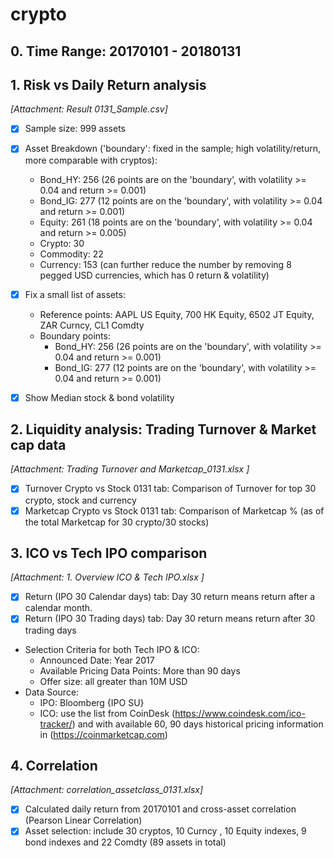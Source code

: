 # crypto

## 0. Time Range: 20170101 - 20180131

## 1. Risk vs Daily Return analysis
*[Attachment: Result 0131_Sample.csv]*

  * [x] Sample size: 999 assets

  * [x] Asset Breakdown ('boundary': fixed in the sample; high volatility/return, more comparable with cryptos):
    - Bond_HY: 256 (26 points are on the 'boundary', with volatility >= 0.04 and return >= 0.001)
    - Bond_IG: 277 (12 points are on the 'boundary', with volatility >= 0.04 and return >= 0.001)
    - Equity: 261 (18 points are on the 'boundary', with volatility >= 0.04 and return >= 0.005)
    - Crypto: 30
    - Commodity: 22
    - Currency: 153 (can further reduce the number by removing 8 pegged USD currencies, which has 0 return & volatility)
  
  * [x] Fix a small list of assets: 
    - Reference points: AAPL US Equity, 700 HK Equity, 6502 JT Equity, ZAR Curncy, CL1 Comdty
    - Boundary points:
      - Bond_HY: 256 (26 points are on the 'boundary', with volatility >= 0.04 and return >= 0.001)
      - Bond_IG: 277 (12 points are on the 'boundary', with volatility >= 0.04 and return >= 0.001)

  * [x] Show Median stock & bond volatility

## 2. Liquidity analysis: Trading Turnover & Market cap data
*[Attachment: Trading Turnover and Marketcap_0131.xlsx ]*
  * [x] Turnover Crypto vs Stock 0131 tab: Comparison of Turnover for top 30 crypto, stock and currency
  * [x] Marketcap Crypto vs Stock 0131 tab: Comparison of Marketcap % (as of the total Marketcap for 30 crypto/30 stocks)

## 3. ICO vs Tech IPO comparison
*[Attachment: 1. Overview ICO & Tech IPO.xlsx ]*
  * [x] Return (IPO 30 Calendar days) tab: Day 30 return means return after a calendar month.
  * [x] Return (IPO 30 Trading days) tab: Day 30 return means return after 30 trading days
  * Selection Criteria for both Tech IPO & ICO:
    - Announced Date: Year 2017
    - Available Pricing Data Points: More than 90 days
    - Offer size: all greater than 10M USD
  * Data Source:
    - IPO: Bloomberg {IPO SU<GO>}
    - ICO: use the list from CoinDesk (https://www.coindesk.com/ico-tracker/) and with available 60, 90 days historical pricing information in (https://coinmarketcap.com)

## 4. Correlation
*[Attachment: correlation_assetclass_0131.xlsx]*
  * [x] Calculated daily return from 20170101 and cross-asset correlation (Pearson Linear Correlation)
  * [x] Asset selection: include 30 cryptos, 10 Curncy , 10 Equity indexes, 9 bond indexes and 22 Comdty (89 assets in total)
